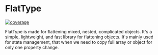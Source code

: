 # FlatType

[![coverage](https://maxswjeon.github.io/flattype/badges/coverage.svg)](https://github.com/maxswjeon/flattype/actions)

FlatType is made for flattening mixed, nested, complicated objects. It's a simple, lightweight, and fast library for flattening objects. It's mainly used for state management, that when we need to copy full array or object for only one property change.
